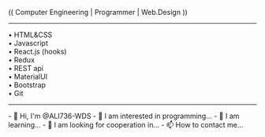 (( Computer Engineering | Programmer | Web.Design ))
<hr />
•	HTML&CSS <br />
•	Javascript <br />
•	React.js (hooks) <br />
•	Redux <br />
•	REST api <br />
•	MaterialUI <br />
•	Bootstrap <br />
•	Git <br />

<hr />
- 👋 Hi, I'm @ALI736-WDS
- 👀 I am interested in programming...
- 🌱 I am learning...
- 💞️ I am looking for cooperation in...
- 📫 How to contact me...

<!---
ALI736-WDS/ALI736-WDS is a ✨ special ✨ repository because its `README.md` (this file) appears on your GitHub profile.
You can click the Preview link to take a look at your changes.
--->
